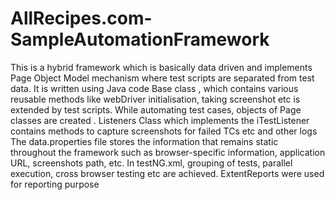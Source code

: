# AllRecipes.com-SampleAutomationFramework

This is a hybrid framework which is basically data driven and implements Page Object Model mechanism where test scripts are separated from test data.
It is written using Java code 
Base class , which contains various reusable methods like webDriver initialisation, taking screenshot etc is extended by test scripts.
While automating test cases, objects of Page classes are created .
Listeners Class which  implements the iTestListener contains methods to capture screenshots for failed TCs etc and other logs
The data.properties file stores the information that remains static throughout the framework such as browser-specific information, application URL, screenshots path, etc.
In testNG.xml,  grouping of tests, parallel execution, cross browser testing etc are achieved.
ExtentReports were used for reporting purpose
